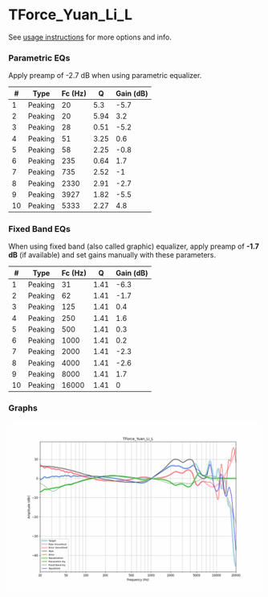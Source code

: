 # TForce_Yuan_Li_L
See [usage instructions](https://github.com/jaakkopasanen/AutoEq#usage) for more options and info.

### Parametric EQs
Apply preamp of -2.7 dB when using parametric equalizer.

|   # | Type    |   Fc (Hz) |    Q |   Gain (dB) |
|-----|---------|-----------|------|-------------|
|   1 | Peaking |        20 | 5.3  |        -5.7 |
|   2 | Peaking |        20 | 5.94 |         3.2 |
|   3 | Peaking |        28 | 0.51 |        -5.2 |
|   4 | Peaking |        51 | 3.25 |         0.6 |
|   5 | Peaking |        58 | 2.25 |        -0.8 |
|   6 | Peaking |       235 | 0.64 |         1.7 |
|   7 | Peaking |       735 | 2.52 |        -1   |
|   8 | Peaking |      2330 | 2.91 |        -2.7 |
|   9 | Peaking |      3927 | 1.82 |        -5.5 |
|  10 | Peaking |      5333 | 2.27 |         4.8 |

### Fixed Band EQs
When using fixed band (also called graphic) equalizer, apply preamp of **-1.7 dB** (if available) and set gains manually with these parameters.

|   # | Type    |   Fc (Hz) |    Q |   Gain (dB) |
|-----|---------|-----------|------|-------------|
|   1 | Peaking |        31 | 1.41 |        -6.3 |
|   2 | Peaking |        62 | 1.41 |        -1.7 |
|   3 | Peaking |       125 | 1.41 |         0.4 |
|   4 | Peaking |       250 | 1.41 |         1.6 |
|   5 | Peaking |       500 | 1.41 |         0.3 |
|   6 | Peaking |      1000 | 1.41 |         0.2 |
|   7 | Peaking |      2000 | 1.41 |        -2.3 |
|   8 | Peaking |      4000 | 1.41 |        -2.6 |
|   9 | Peaking |      8000 | 1.41 |         1.7 |
|  10 | Peaking |     16000 | 1.41 |         0   |

### Graphs
![](./TForce_Yuan_Li_L.png)
